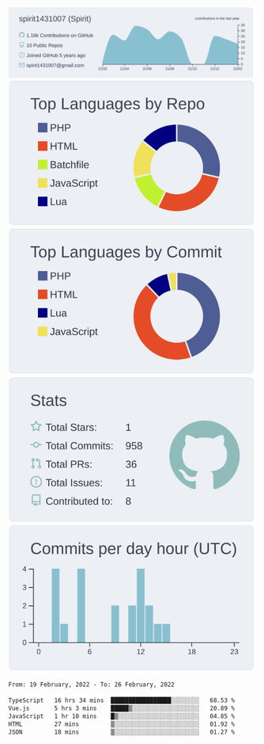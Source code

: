 [![](https://raw.githubusercontent.com/spirit1431007/spirit1431007/master/profile-summary-card-output/nord_bright/0-profile-details.svg)](https://git.io/spiritx)
[![](https://raw.githubusercontent.com/spirit1431007/spirit1431007/master/profile-summary-card-output/nord_bright/1-repos-per-language.svg)](https://git.io/spiritx) [![](https://raw.githubusercontent.com/spirit1431007/spirit1431007/master/profile-summary-card-output/nord_bright/2-most-commit-language.svg)](https://git.io/spiritx)
[![](https://raw.githubusercontent.com/spirit1431007/spirit1431007/master/profile-summary-card-output/nord_bright/3-stats.svg)](https://git.io/spiritx) [![](https://raw.githubusercontent.com/spirit1431007/spirit1431007/master/profile-summary-card-output/nord_bright/4-productive-time.svg)](https://git.io/spiritx)

<!--START_SECTION:waka-->
```text
From: 19 February, 2022 - To: 26 February, 2022

TypeScript   16 hrs 34 mins  █████████████████░░░░░░░░   68.53 % 
Vue.js       5 hrs 3 mins    █████▒░░░░░░░░░░░░░░░░░░░   20.89 % 
JavaScript   1 hr 10 mins    █▒░░░░░░░░░░░░░░░░░░░░░░░   04.85 % 
HTML         27 mins         ▒░░░░░░░░░░░░░░░░░░░░░░░░   01.92 % 
JSON         18 mins         ▒░░░░░░░░░░░░░░░░░░░░░░░░   01.27 % 
```
<!--END_SECTION:waka-->

